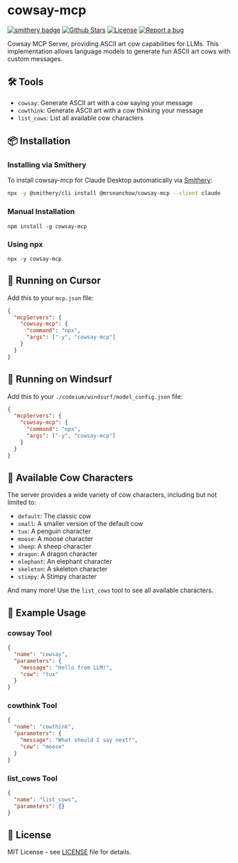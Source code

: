 # cowsay-mcp

[![smithery badge](https://smithery.ai/badge/@mrseanchow/cowsay-mcp)](https://smithery.ai/server/@mrseanchow/cowsay-mcp) <a href="https://github.com/mrseanchow/cowsay-mcp/stargazers"><img src="https://img.shields.io/github/stars/mrseanchow/cowsay-mcp" alt="Github Stars"></a> <a href="https://github.com/mrseanchow/cowsay-mcp/blob/main/LICENSE"><img src="https://img.shields.io/badge/license-MIT-purple" alt="License"></a> <a href="https://github.com/mrseanchow/cowsay-mcp/issues/new"><img src="https://img.shields.io/badge/Report a bug-Github-%231F80C0" alt="Report a bug"></a>

Cowsay MCP Server, providing ASCII art cow capabilities for LLMs. This implementation allows language models to generate fun ASCII art cows with custom messages.

## 🛠️ Tools

- `cowsay`: Generate ASCII art with a cow saying your message
- `cowthink`: Generate ASCII art with a cow thinking your message
- `list_cows`: List all available cow characters

## 📦 Installation

### Installing via Smithery

To install cowsay-mcp for Claude Desktop automatically via [Smithery](https://smithery.ai/server/@mrseanchow/cowsay-mcp):

```bash
npx -y @smithery/cli install @mrseanchow/cowsay-mcp --client claude
```

### Manual Installation

```shell
npm install -g cowsay-mcp
```

### Using npx

```shell
npx -y cowsay-mcp
```

## 🚀 Running on Cursor

Add this to your `mcp.json` file:

```json
{
  "mcpServers": {
    "cowsay-mcp": {
      "command": "npx",
      "args": ["-y", "cowsay-mcp"]
    }
  }
}
```

## 🌊 Running on Windsurf

Add this to your `./codeium/windsurf/model_config.json` file:

```json
{
  "mcpServers": {
    "cowsay-mcp": {
      "command": "npx",
      "args": ["-y", "cowsay-mcp"]
    }
  }
}
```

## 🎨 Available Cow Characters

The server provides a wide variety of cow characters, including but not limited to:
- `default`: The classic cow
- `small`: A smaller version of the default cow
- `tux`: A penguin character
- `moose`: A moose character
- `sheep`: A sheep character
- `dragon`: A dragon character
- `elephant`: An elephant character
- `skeleton`: A skeleton character
- `stimpy`: A Stimpy character

And many more! Use the `list_cows` tool to see all available characters.

## 📝 Example Usage

### cowsay Tool

```json
{
  "name": "cowsay",
  "parameters": {
    "message": "Hello from LLM!",
    "cow": "tux"
  }
}
```

### cowthink Tool

```json
{
  "name": "cowthink",
  "parameters": {
    "message": "What should I say next?",
    "cow": "moose"
  }
}
```

### list_cows Tool

```json
{
  "name": "list_cows",
  "parameters": {}
}
```

## 📄 License

MIT License - see [LICENSE](./LICENSE) file for details.

